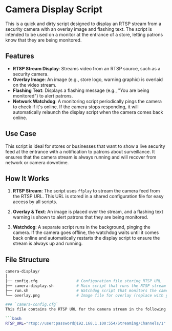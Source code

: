 # Camera Display Script

This is a quick and dirty script designed to display an RTSP stream from a security camera with an overlay image and flashing text. The script is intended to be used on a monitor at the entrance of a store, letting patrons know that they are being monitored. 

## Features

- **RTSP Stream Display**: Streams video from an RTSP source, such as a security camera.
- **Overlay Image**: An image (e.g., store logo, warning graphic) is overlaid on the video stream.
- **Flashing Text**: Displays a flashing message (e.g., "You are being monitored") to alert patrons.
- **Network Watchdog**: A monitoring script periodically pings the camera to check if it's online. If the camera stops responding, it will automatically relaunch the display script when the camera comes back online.

## Use Case

This script is ideal for stores or businesses that want to show a live security feed at the entrance with a notification to patrons about surveillance. It ensures that the camera stream is always running and will recover from network or camera downtime.

## How It Works

1. **RTSP Stream**: The script uses `ffplay` to stream the camera feed from the RTSP URL. This URL is stored in a shared configuration file for easy access by all scripts.
   
2. **Overlay & Text**: An image is placed over the stream, and a flashing text warning is shown to alert patrons that they are being monitored.

3. **Watchdog**: A separate script runs in the background, pinging the camera. If the camera goes offline, the watchdog waits until it comes back online and automatically restarts the display script to ensure the stream is always up and running.

## File Structure

```bash
camera-display/
│
├── config.cfg                 # Configuration file storing RTSP URL
├── camera-display.sh          # Main script that runs the RTSP stream with overlay and text
├── run.sh                     # Watchdog script that monitors the camera and restarts the display script
└── overlay.png                # Image file for overlay (replace with your own)

### `camera-config.cfg`
This file contains the RTSP URL for the camera stream in the following format:

```bash
RTSP_URL="rtsp://user:password@192.168.1.100:554/Streaming/Channels/1"
